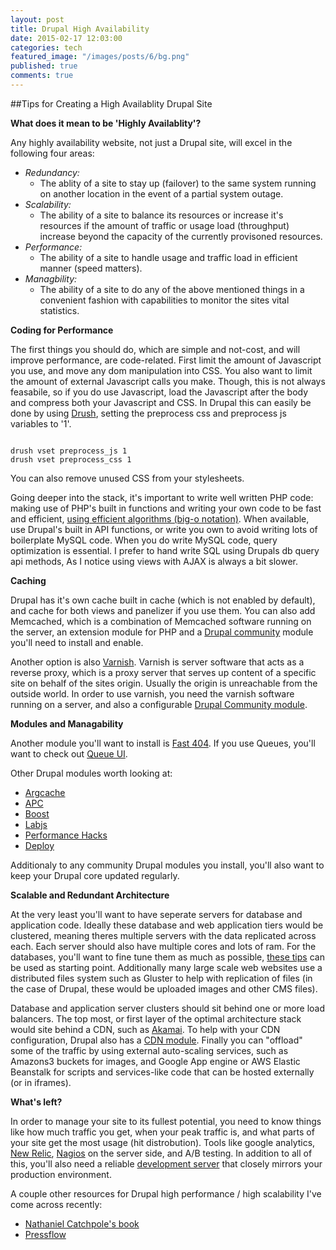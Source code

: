 ```yaml
---
layout: post
title: Drupal High Availability
date: 2015-02-17 12:03:00
categories: tech
featured_image: "/images/posts/6/bg.png"
published: true
comments: true
---
```


##Tips for Creating a High Availablity Drupal Site


**What does it mean to be 'Highly Availablity'?**

Any highly availability website,
not just a Drupal site,
will excel in the following four areas:

* _Redundancy:_
	* The ablity of a site to stay up (failover) to the same system running on another location in the event of a partial system outage.
* _Scalability:_
	* The ability of a site to balance its resources or increase it's resources if the amount of traffic or usage load (throughput) increase beyond the capacity of the currently provisoned resources.
* _Performance:_
	* The ability of a site to handle usage and traffic load in efficient manner (speed matters).
* _Managbility:_
	* The ability of a site to do any of the above mentioned things in a convenient fashion with capabilities to monitor the sites vital statistics.


**Coding for Performance**


The first things you should do, which are simple and not-cost,
and will improve performance, are code-related.
First limit the amount of Javascript you use, and move any dom manipulation into CSS.
You also want to limit the amount of external Javascript calls you make.
Though, this is not always feasabile, so if you do use Javascript, load the Javascript after the body and compress both your Javascript and CSS.
In Drupal this can easily be done by using [Drush](https://github.com/drush-ops/drush "Drush Drupal Command-line."),
setting the preprocess css and preprocess js variables to '1'.

```

drush vset preprocess_js 1
drush vset preprocess_css 1
```


You can also remove unused CSS from your stylesheets.

Going deeper into the stack, it's important to write well written PHP code:
making use of PHP's built in functions and writing your own code to be fast and efficient,
[using efficient algorithms (big-o notation)](http://discrete.gr/complexity/ "A gentle Introduction to Algorithm Complexity").
When available, use Drupal's built in  API functions, or write you own to avoid writing lots of boilerplate MySQL code.
When you do write MySQL code, query optimization is essential.
I prefer to hand write SQL using Drupals db query api methods,
As I notice using views with AJAX is always a bit slower.


**Caching**

Drupal has it's own cache built in cache (which is not enabled by default), and cache for both views and panelizer if you use them.
You can also add Memcached, which is a combination of Memcached software running on the server,
an extension module for PHP and a [Drupal community](https://www.drupal.org/project/memcache "Drupal Memcache") module you'll need to install and enable.

Another option is also [Varnish](https://www.varnish-cache.org/ "Varnish Community").
Varnish is server software that acts as a reverse proxy,
which is a proxy server that serves up content of a specific site on behalf of the sites origin.
Usually the origin is unreachable from the outside world.
In order to use varnish, you need the varnish software running on a server, and also a configurable [Drupal Community module](https://www.drupal.org/project/varnish "Varnish Accelrator").



**Modules and Managability**

Another module you'll want to install is [Fast 404](https://www.drupal.org/project/fast_404 "Drupal Fast 404").
If you use Queues, you'll want to check out [Queue UI](https://www.drupal.org/project/queue_ui "Queue UI - Drupal").

Other Drupal modules worth looking at:

* [Argcache](http://drupal.org/project/agrcache)
* [APC](http://drupal.org/project/apc)
* [Boost](http://drupal.org/project/boost)
* [Labjs](http://drupal.org/project/labjs)
* [Performance Hacks](http://drupal.org/project/performance_hacks)
* [Deploy](http://drupal.org/project/deploy)

Additionaly to any community Drupal modules you install, you'll also want to keep your Drupal core updated regularly.


**Scalable and Redundant Architecture**

At the very least you'll want to have seperate servers for database and application code.
Ideally these database and web application tiers would be clustered, meaning theres multiple servers with the data replicated across each.
Each server should also have multiple cores and lots of ram.
For the databases, you'll want to fine tune them as much as possible,
[these tips](http://www.percona.com/blog/2007/11/01/innodb-performance-optimization-basics/ "MySQL Database Optimization") can be used as starting point.
Additionally many large scale web websites use a distributed files system such as Gluster to help with replication of files (in the case of Drupal, these would be uploaded images and other CMS files).

Database and application server clusters should sit behind one or more load balancers.
The top most, or first layer of the optimal architecture stack would site behind a CDN, such as [Akamai](http://www.akamai.com/ "Akamai Cloud CDN").
To help with your CDN configuration, Drupal also has a [CDN module](http://drupal.org/project/cdn "Drupal CDN Module").
Finally you can "offload" some of the traffic by using external auto-scaling services,
such as Amazons3 buckets for images, and Google App engine or AWS Elastic Beanstalk for scripts and services-like code that can be hosted externally (or in iframes).


**What's left?**

In order to manage your site to its fullest potential,
you need to know things like how much traffic you get, when your peak traffic is,
and what parts of your site get the most usage (hit distrobution).
Tools like google analytics, [New Relic](http://newrelic.com "New Relic Application Monitoring"), [Nagios](http://www.nagios.org/ "Nagios Infastructure Monitoring") on the server side, and A/B testing.
In addition to all of this, you'll also need a reliable [development server](http://adamhoke.com/tech/2015/02/06/creating-a-centos-vagrant-box-for-nodejs-1.html) that closely mirrors your production environment.

A couple other resources for Drupal high performance / high scalability I've come across recently:

* [Nathaniel Catchpole's book](http://www.amazon.com/High-Performance-Drupal-Scalable-Designs/dp/144939261X "High Performance Drupal: Fast and Scalable Designs")
* [Pressflow](http://pressflow.org/ "pressflow")
